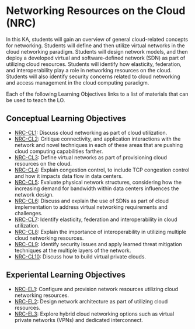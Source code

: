 # Networking Resources on the Cloud (NRC)
In this KA, students will gain an overview of general cloud-related
concepts for networking. Students will define and then utilize virtual networks in the cloud networking paradigm. Students will
design network models, and then deploy a developed virtual and
software-defined network (SDN) as part of utilizing cloud resources.
Students will identify how elasticity, federation, and interoperability play a role in networking resources on the cloud. Students will
also identify security concerns related to cloud networking and
access management in the cloud computing paradigm.

Each of the following Learning Objectives links to a list of materials that can be used to teach the LO.

## Conceptual Learning Objectives

* [NRC-CL1](LOs/NRC-CL1.md):  	Discuss cloud networking as part of cloud utilization.	 
* [NRC-CL2](LOs/NRC-CL2.md):  	Critique connectivity, and application interactions with the network and novel techniques in each of these areas that are pushing cloud computing capabilities farther.	 
* [NRC-CL3](LOs/NRC-CL3.md):  	Define virtual networks as part of provisioning cloud resources on the cloud.	 
* [NRC-CL4](LOs/NRC-CL4.md):  	Explain congestion control, to include TCP congestion control and how it impacts data flow in data centers.	 
* [NRC-CL5](LOs/NRC-CL5.md):  	Evaluate physical network structures, considering how the increasing demand for bandwidth within data centers influences the network design.	 
* [NRC-CL6](LOs/NRC-CL6.md):  	Discuss and explain the use of SDNs as part of cloud implementation to address virtual networking requirements and challenges.	 
* [NRC-CL7](LOs/NRC-CL7.md):  	Identify elasticity, federation and interoperability in cloud utilization.	 
* [NRC-CL8](LOs/NRC-CL8.md):  	Explain the importance of interoperability in utilizing multiple cloud networking resources.	 
* [NRC-CL9](LOs/NRC-CL9.md):  	Identify security issues and apply learned threat mitigation techniques at the multiple layers of the network.	 
* [NRC-CL10](LOs/NRC-CL10.md):  Discuss how to build virtual private clouds.	 

## Experiental Learning Objectives

* [NRC-EL1](LOs/NRC-EL1.md):  	Configure and provision network resources utilizing cloud networking resources.	 
* [NRC-EL2](LOs/NRC-EL2.md):  	Design network architecture as part of utilizing cloud resources.	 
* [NRC-EL3](LOs/NRC-EL3.md):  	Explore hybrid cloud networking options such as virtual private networks (VPNs) and dedicated interconnect.	 
